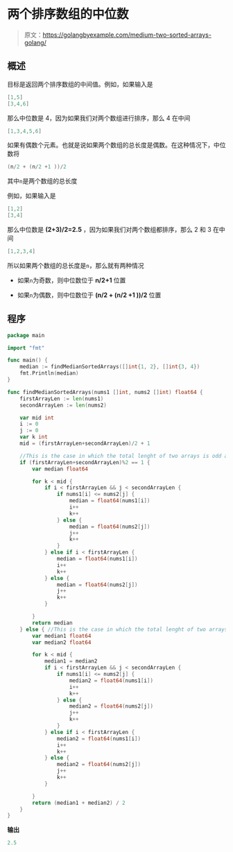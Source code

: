 # 两个排序数组的中位数

> 原文：<https://golangbyexample.com/medium-two-sorted-arrays-golang/>

## **概述**

目标是返回两个排序数组的中间值。例如，如果输入是

```go
[1,5]
[3,4,6]
```

那么中位数是 4，因为如果我们对两个数组进行排序，那么 4 在中间

```go
[1,3,4,5,6]
```

如果有偶数个元素。也就是说如果两个数组的总长度是偶数。在这种情况下，中位数将

```go
(n/2 + (n/2 +1 ))/2
```

其中`n`是两个数组的总长度

例如，如果输入是

```go
[1,2]
[3,4]
```

那么中位数是 **(2+3)/2=2.5** ，因为如果我们对两个数组都排序，那么 2 和 3 在中间

```go
[1,2,3,4]
```

所以如果两个数组的总长度是`n`，那么就有两种情况

*   如果`n`为奇数，则中位数位于 **n/2+1** 位置

*   如果`n`为偶数，则中位数位于 **(n/2 + (n/2 +1 ))/2** 位置

## **程序**

```go
package main

import "fmt"

func main() {
	median := findMedianSortedArrays([]int{1, 2}, []int{3, 4})
	fmt.Println(median)
}

func findMedianSortedArrays(nums1 []int, nums2 []int) float64 {
	firstArrayLen := len(nums1)
	secondArrayLen := len(nums2)

	var mid int
	i := 0
	j := 0
	var k int
	mid = (firstArrayLen+secondArrayLen)/2 + 1

	//This is the case in which the total lenght of two arrays is odd and there is only one median
	if (firstArrayLen+secondArrayLen)%2 == 1 {
		var median float64

		for k < mid {
			if i < firstArrayLen && j < secondArrayLen {
				if nums1[i] <= nums2[j] {
					median = float64(nums1[i])
					i++
					k++
				} else {
					median = float64(nums2[j])
					j++
					k++
				}
			} else if i < firstArrayLen {
				median = float64(nums1[i])
				i++
				k++
			} else {
				median = float64(nums2[j])
				j++
				k++
			}

		}
		return median
	} else { //This is the case in which the total lenght of two arrays is even and there is only two medians. We need to return average of these two medians
		var median1 float64
		var median2 float64

		for k < mid {
			median1 = median2
			if i < firstArrayLen && j < secondArrayLen {
				if nums1[i] <= nums2[j] {
					median2 = float64(nums1[i])
					i++
					k++
				} else {
					median2 = float64(nums2[j])
					j++
					k++
				}
			} else if i < firstArrayLen {
				median2 = float64(nums1[i])
				i++
				k++
			} else {
				median2 = float64(nums2[j])
				j++
				k++
			}

		}
		return (median1 + median2) / 2
	}
}
```

**输出**

```go
2.5
```